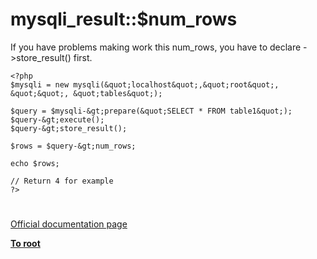 # mysqli_result::$num_rows





If you have problems making work this num_rows, you have to declare -&gt;store_result() first.



```
<?php
$mysqli = new mysqli(&quot;localhost&quot;,&quot;root&quot;, &quot;&quot;, &quot;tables&quot;);

$query = $mysqli-&gt;prepare(&quot;SELECT * FROM table1&quot;);
$query-&gt;execute();
$query-&gt;store_result();

$rows = $query-&gt;num_rows;

echo $rows;

// Return 4 for example
?>
```



  

#

[Official documentation page](https://www.php.net/manual/en/mysqli-result.num-rows.php)

**[To root](/README.md)**